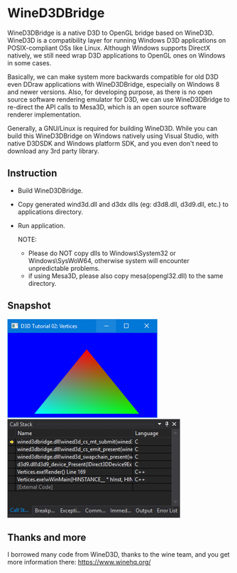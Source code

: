 # WineD3DBridge
WineD3DBridge is a native D3D to OpenGL bridge based on WineD3D.
WineD3D is a compatibility layer for running Windows D3D applications on POSIX-compliant OSs like Linux. Although Windows supports DirectX natively, we still need wrap D3D applications to OpenGL ones on Windows in some cases.

Basically, we can make system more backwards compatible for old D3D even DDraw applications with WineD3DBridge, especially on Windows 8 and newer versions. Also, for developing purpose, as there is no open source software rendering emulator for D3D, we can use WineD3DBridge to re-direct the API calls to Mesa3D, which is an open source software renderer implementation.

Generally, a GNU/Linux is required for building WineD3D. While you can build this WineD3DBridge on Windows natively using Visual Studio, with native D3DSDK and Windows platform SDK, and you even don't need to download any 3rd party library.

Instruction
-----------

- Build WineD3DBridge.
- Copy generated wind3d.dll and d3dx dlls (eg: d3d8.dll, d3d9.dll, etc.) to applications directory.
- Run application.

  NOTE:
  - Please do NOT copy dlls to Windows\\System32 or Windows\\SysWoW64, otherwise system will encounter unpredictable problems.
  - if using Mesa3D, please also copy mesa(opengl32.dll) to the same directory.

Snapshot
--------
<img width="338" src="sample.png" />
<img width="389" src="stack.png" />

Thanks and more
---------------
I borrowed many code from WineD3D, thanks to the wine team, and you get more information there: https://www.winehq.org/
